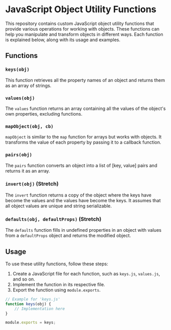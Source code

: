 # JavaScript Object Utility Functions

This repository contains custom JavaScript object utility functions that provide various operations for working with objects. These functions can help you manipulate and transform objects in different ways. Each function is explained below, along with its usage and examples.

## Functions

### `keys(obj)`

This function retrieves all the property names of an object and returns them as an array of strings.

### `values(obj)`

The `values` function returns an array containing all the values of the object's own properties, excluding functions.

### `mapObject(obj, cb)`

`mapObject` is similar to the `map` function for arrays but works with objects. It transforms the value of each property by passing it to a callback function.

### `pairs(obj)`

The `pairs` function converts an object into a list of [key, value] pairs and returns it as an array.

### `invert(obj)` (Stretch)

The `invert` function returns a copy of the object where the keys have become the values and the values have become the keys. It assumes that all object values are unique and string serializable.

### `defaults(obj, defaultProps)` (Stretch)

The `defaults` function fills in undefined properties in an object with values from a `defaultProps` object and returns the modified object.

## Usage

To use these utility functions, follow these steps:

1. Create a JavaScript file for each function, such as `keys.js`, `values.js`, and so on.
2. Implement the function in its respective file.
3. Export the function using `module.exports`.

```javascript
// Example for 'keys.js'
function keys(obj) {
    // Implementation here
}

module.exports = keys;

